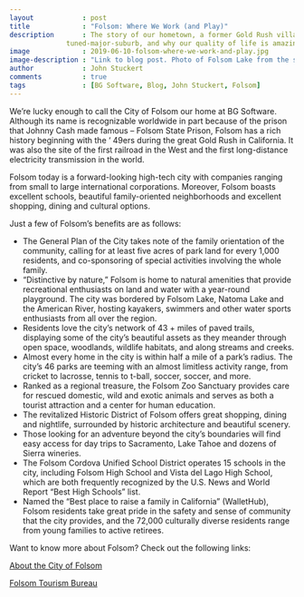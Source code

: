 ```yaml
---
layout            : post
title             : "Folsom: Where We Work (and Play)"
description       : The story of our hometown, a former Gold Rush village
              tuned-major-suburb, and why our quality of life is amazing.
image             : 2019-06-10-folsom-where-we-work-and-play.jpg
image-description : "Link to blog post. Photo of Folsom Lake from the shore in the daytime. Tree branches in foreground"
author            : John Stuckert
comments          : true
tags              : [BG Software, Blog, John Stuckert, Folsom]
---
```


We’re lucky enough to call the City of Folsom our home at BG Software. Although its name is recognizable worldwide in part because of the prison that Johnny Cash made famous – Folsom State Prison, Folsom has a rich history beginning with the ‘ 49ers during the great Gold Rush in California. It was also the site of the first railroad in the West and the first long-distance electricity transmission in the world.

Folsom today is a forward-looking high-tech city with companies ranging from small to large international corporations. Moreover, Folsom boasts excellent schools, beautiful family-oriented neighborhoods and excellent shopping, dining and cultural options.

Just a few of Folsom’s benefits are as follows:

<ul>
  <li>
    The General Plan of the City takes note of the family orientation of the community, calling for at least five acres of park land for every 1,000 residents, and co-sponsoring of special activities involving the whole family.
  </li>
 <li>
    “Distinctive by nature,” Folsom is home to natural amenities that provide recreational enthusiasts on land and water with a year-round playground. The city was bordered by Folsom Lake, Natoma Lake and the American River, hosting kayakers, swimmers and other water sports enthusiasts from all over the region.
  </li>
  <li>
    Residents love the city’s network of 43 + miles of paved trails, displaying some of the city’s beautiful assets as they meander through open space, woodlands, wildlife habitats, and along streams and creeks.
  </li>
  <li>
    Almost every home in the city is within half a mile of a park’s radius. The city’s 46 parks are teeming with an almost limitless activity range, from cricket to lacrosse, tennis to t-ball, soccer, soccer, and more.
  </li>
  <li>
    Ranked as a regional treasure, the Folsom Zoo Sanctuary provides care for rescued domestic, wild and exotic animals and serves as both a tourist attraction and a center for human education.
  </li>
  <li>
    The revitalized Historic District of Folsom offers great shopping, dining and nightlife, surrounded by historic architecture and beautiful scenery.
  </li>
  <li>
    Those looking for an adventure beyond the city’s boundaries will find easy access for day trips to Sacramento, Lake Tahoe and dozens of Sierra wineries.
  </li>
  <li>
    The Folsom Cordova Unified School District operates 15 schools in the city, including Folsom High School and Vista del Lago High School, which are both frequently recognized by the U.S. News and World Report “Best High Schools” list.
  </li>
  <li>
    Named the “Best place to raise a family in California” (WalletHub), Folsom residents take great pride in the safety and sense of community that the city provides, and the 72,000 culturally diverse residents range from young families to active retirees.
  </li>
</ul>
Want to know more about Folsom? Check out the following links:

<a href="https://www.folsom.ca.us/about/">About the City of Folsom</a>

<a href="http://visitfolsom.com/">Folsom Tourism Bureau</a>
